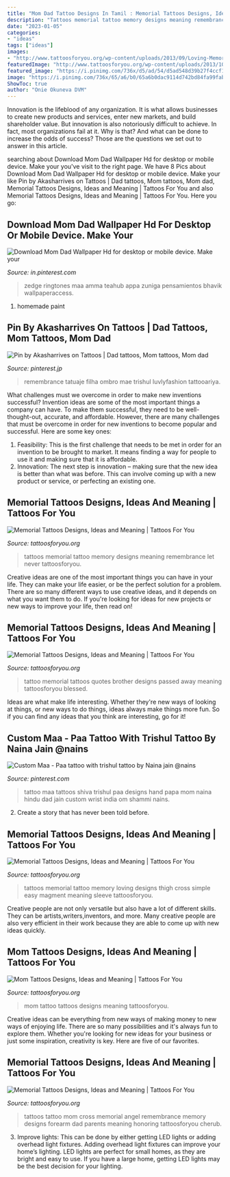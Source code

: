 ```yaml
---
title: "Mom Dad Tattoo Designs In Tamil : Memorial Tattoos Designs, Ideas And Meaning"
description: "Tattoos memorial tattoo memory designs meaning remembrance let never tattoosforyou"
date: "2023-01-05"
categories:
- "ideas"
tags: ["ideas"]
images:
- "http://www.tattoosforyou.org/wp-content/uploads/2013/09/Loving-Memory-Tattoos.jpg"
featuredImage: "http://www.tattoosforyou.org/wp-content/uploads/2013/10/Tattoo-Mom.jpg"
featured_image: "https://i.pinimg.com/736x/d5/ad/54/d5ad548d39b27f4ccf1134d04144bab0.jpg"
image: "https://i.pinimg.com/736x/65/a6/b0/65a6b0dac9114d742bd84fa99fab5a1d.jpg"
ShowToc: true
author: "Onie Okuneva DVM"
---
```



Innovation is the lifeblood of any organization. It is what allows businesses to create new products and services, enter new markets, and build shareholder value. But innovation is also notoriously difficult to achieve. In fact, most organizations fail at it. Why is that? And what can be done to increase the odds of success? Those are the questions we set out to answer in this article.

	

		
searching about Download Mom Dad Wallpaper Hd for desktop or mobile device. Make your you've visit to the right page. We have 8 Pics about Download Mom Dad Wallpaper Hd for desktop or mobile device. Make your like Pin by Akasharrives on Tattoos | Dad tattoos, Mom tattoos, Mom dad, Memorial Tattoos Designs, Ideas and Meaning | Tattoos For You and also Memorial Tattoos Designs, Ideas and Meaning | Tattoos For You. Here you go:
		
    
## Download Mom Dad Wallpaper Hd For Desktop Or Mobile Device. Make Your

<img loading=lazy src="https://i.pinimg.com/736x/d5/ad/54/d5ad548d39b27f4ccf1134d04144bab0.jpg" onerror="this.onerror=null;this.src='https://tse3.mm.bing.net/th?id=OIP._cewV5ygC1L8KsI-gyq3RwHaO0&amp;pid=15.1';" alt="Download Mom Dad Wallpaper Hd for desktop or mobile device. Make your">

_Source: in.pinterest.com_

>zedge ringtones maa amma teahub appa zuniga pensamientos bhavik wallpaperaccess. 

	

1. homemade paint

    
## Pin By Akasharrives On Tattoos | Dad Tattoos, Mom Tattoos, Mom Dad

<img loading=lazy src="https://i.pinimg.com/736x/ca/f1/c6/caf1c6e6c14119b479efd181bd1031d6.jpg" onerror="this.onerror=null;this.src='https://tse3.mm.bing.net/th?id=OIP.kA0WBUGgKb45RijxOt7lsQHaEb&amp;pid=15.1';" alt="Pin by Akasharrives on Tattoos | Dad tattoos, Mom tattoos, Mom dad">

_Source: pinterest.jp_

>remembrance tatuaje filha ombro mae trishul luvlyfashion tattooariya. 

	

What challenges must we overcome in order to make new inventions successful?
Invention ideas are some of the most important things a company can have. To make them successful, they need to be well-thought-out, accurate, and affordable. However, there are many challenges that must be overcome in order for new inventions to become popular and successful. Here are some key ones:
1. Feasibility: This is the first challenge that needs to be met in order for an invention to be brought to market. It means finding a way for people to use it and making sure that it is affordable.
2. Innovation: The next step is innovation – making sure that the new idea is better than what was before. This can involve coming up with a new product or service, or perfecting an existing one. 
    
## Memorial Tattoos Designs, Ideas And Meaning | Tattoos For You

<img loading=lazy src="http://www.tattoosforyou.org/wp-content/uploads/2013/09/In-Memory-of-Tattoo-768x1024.jpg" onerror="this.onerror=null;this.src='https://tse3.mm.bing.net/th?id=OIP.S1PcYgy4-zsc2wJgJCUiNQHaJ4&amp;pid=15.1';" alt="Memorial Tattoos Designs, Ideas and Meaning | Tattoos For You">

_Source: tattoosforyou.org_

>tattoos memorial tattoo memory designs meaning remembrance let never tattoosforyou. 

	

Creative ideas are one of the most important things you can have in your life. They can make your life easier, or be the perfect solution for a problem. There are so many different ways to use creative ideas, and it depends on what you want them to do. If you're looking for ideas for new projects or new ways to improve your life, then read on!

    
## Memorial Tattoos Designs, Ideas And Meaning | Tattoos For You

<img loading=lazy src="http://www.tattoosforyou.org/wp-content/uploads/2013/09/Memorial-Tattoo-Quotes.jpg" onerror="this.onerror=null;this.src='https://tse4.mm.bing.net/th?id=OIP.HDr1xnI9f2ahP7dyuZXu9wHaFj&amp;pid=15.1';" alt="Memorial Tattoos Designs, Ideas and Meaning | Tattoos For You">

_Source: tattoosforyou.org_

>tattoo memorial tattoos quotes brother designs passed away meaning tattoosforyou blessed. 

	

Ideas are what make life interesting. Whether they're new ways of looking at things, or new ways to do things, ideas always make things more fun. So if you can find any ideas that you think are interesting, go for it!

    
## Custom Maa - Paa Tattoo With Trishul Tattoo By Naina Jain @nains

<img loading=lazy src="https://i.pinimg.com/736x/65/a6/b0/65a6b0dac9114d742bd84fa99fab5a1d.jpg" onerror="this.onerror=null;this.src='https://tse2.mm.bing.net/th?id=OIP.ZhL5iJvRk5KjNOXJdQqbFwHaKV&amp;pid=15.1';" alt="Custom Maa - Paa tattoo with trishul tattoo by Naina jain @nains">

_Source: pinterest.com_

>tattoo maa tattoos shiva trishul paa designs hand papa mom naina hindu dad jain custom wrist india om shammi nains. 

	

2. Create a story that has never been told before.

    
## Memorial Tattoos Designs, Ideas And Meaning | Tattoos For You

<img loading=lazy src="http://www.tattoosforyou.org/wp-content/uploads/2013/09/Loving-Memory-Tattoos.jpg" onerror="this.onerror=null;this.src='https://tse2.mm.bing.net/th?id=OIP.sDyZq0Dw7mqZggvkAurGLQHaMZ&amp;pid=15.1';" alt="Memorial Tattoos Designs, Ideas and Meaning | Tattoos For You">

_Source: tattoosforyou.org_

>tattoos memorial tattoo memory loving designs thigh cross simple easy magment meaning sleeve tattoosforyou. 

	

Creative people are not only versatile but also have a lot of different skills. They can be artists,writers,inventors, and more. Many creative people are also very efficient in their work because they are able to come up with new ideas quickly.

    
## Mom Tattoos Designs, Ideas And Meaning | Tattoos For You

<img loading=lazy src="http://www.tattoosforyou.org/wp-content/uploads/2013/10/Tattoo-Mom.jpg" onerror="this.onerror=null;this.src='https://tse3.mm.bing.net/th?id=OIP.J-1F3i9LrbxeyOrSg6_ksQHaMj&amp;pid=15.1';" alt="Mom Tattoos Designs, Ideas and Meaning | Tattoos For You">

_Source: tattoosforyou.org_

>mom tattoo tattoos designs meaning tattoosforyou. 

	

Creative ideas can be everything from new ways of making money to new ways of enjoying life. There are so many possibilities and it's always fun to explore them. Whether you're looking for new ideas for your business or just some inspiration, creativity is key. Here are five of our favorites.

    
## Memorial Tattoos Designs, Ideas And Meaning | Tattoos For You

<img loading=lazy src="http://www.tattoosforyou.org/wp-content/uploads/2013/09/In-Memory-of-Mom-Tattoos.jpg" onerror="this.onerror=null;this.src='https://tse2.mm.bing.net/th?id=OIP.EX8vz2z5VOogRvR3ggUq9AHaM7&amp;pid=15.1';" alt="Memorial Tattoos Designs, Ideas and Meaning | Tattoos For You">

_Source: tattoosforyou.org_

>tattoos tattoo mom cross memorial angel remembrance memory designs forearm dad parents meaning honoring tattoosforyou cherub. 

	

3. Improve lights: This can be done by either getting LED lights or adding overhead light fixtures.
Adding overhead light fixtures can improve your home’s lighting. LED lights are perfect for small homes, as they are bright and easy to use. If you have a large home, getting LED lights may be the best decision for your lighting.

